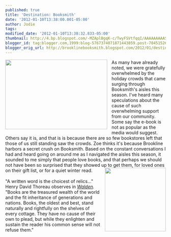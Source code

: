 ```yaml
---
published: true
title: 'Destination: Booksmith'
date: '2012-01-10T13:38:00.001-05:00'
author: Jodie
tags: 
modified_date: '2012-01-10T13:38:32.833-05:00'
thumbnail: http://4.bp.blogspot.com/-MZAplBgqK-c/TwyFSVtfqqI/AAAAAAAAASM/Bx7utbnmD74/s72-c/g18318300000000000078ebe9905974e7a82305250bf824e19ead7bec5e.jpg
blogger_id: tag:blogger.com,1999:blog-5767374071871443859.post-7845152693520233580
blogger_orig_url: http://brooklinebooksmith.blogspot.com/2012/01/destination-booksmith.html
---
```


<div class="separator" style="clear: both; text-align: center;"><a href="http://4.bp.blogspot.com/-MZAplBgqK-c/TwyFSVtfqqI/AAAAAAAAASM/Bx7utbnmD74/s1600/g18318300000000000078ebe9905974e7a82305250bf824e19ead7bec5e.jpg" imageanchor="1" style="clear: left; float: left; margin-bottom: 1em; margin-right: 1em;"><img border="0" height="219" src="http://4.bp.blogspot.com/-MZAplBgqK-c/TwyFSVtfqqI/AAAAAAAAASM/Bx7utbnmD74/s320/g18318300000000000078ebe9905974e7a82305250bf824e19ead7bec5e.jpg" width="320" /></a></div>As many have already noted, we were gratefully overwhelmed by the holiday crowds that came surging through Booksmith's aisles this season. I've heard many speculations about the cause of such overwhelming support from our community. Some say the e-book is not as popular as the media would suggest. Others say it is, and that is is because there are so few bookstores left that those of us still standing saw the crowds. Zoe thinks it's because Brookline harbors a secret crush on Booksmith. Based on the constant conversations I had and heard going on around me as I navigated the aisles this season, it sounded to me simply that people love books, and that perhaps we should not have been so surprised that they showed up to get them, for loved ones on their gift list, or for a quiet winter read.<a href="http://4.bp.blogspot.com/-sdfWrqZLl7Y/TwyEthZ5g_I/AAAAAAAAASE/ydatuMTiKQk/s1600/Walden_book_cover.jpg" imageanchor="1" style="clear: right; float: right; margin-bottom: 1em; margin-left: 1em;"><img border="0" height="200" src="http://4.bp.blogspot.com/-sdfWrqZLl7Y/TwyEthZ5g_I/AAAAAAAAASE/ydatuMTiKQk/s200/Walden_book_cover.jpg" width="191" /></a><br /><br />"A written word is the choicest of relics..." Henry David Thoreau observes in <em><a href="http://www.brooklinebooksmith-shop.com/book/9780940450271">Walden</a>. </em>"Books are the treasured wealth of the world and the fit inheritance of generations and nations. Books, the oldest and best, stand naturally and rightfully on the shelves of every cottage. They have no cause of their own to plead, but while they enlighten and sustain the reader his common sense will not refuse them."<br /><span style="font-size: x-small;"></span>